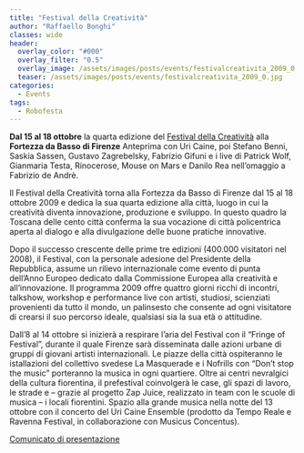 ```yaml
---
title: "Festival della Creatività"
author: "Raffaello Bonghi"
classes: wide
header:
  overlay_color: "#000"
  overlay_filter: "0.5"
  overlay_image: /assets/images/posts/events/festivalcreativita_2009_0.jpg
  teaser: /assets/images/posts/events/festivalcreativita_2009_0.jpg
categories:
  - Events
tags:
  - Robofesta
---
```


**Dal 15 al 18 ottobre** la quarta edizione del [Festival della Creatività](http://2009.festivaldellacreativita.it/) alla **Fortezza da Basso di Firenze** Anteprima con Uri Caine, poi Stefano Benni, Saskia Sassen, Gustavo Zagrebelsky, Fabrizio Gifuni e i live di Patrick Wolf, Gianmaria Testa, Rinocerose, Mouse on Mars e Danilo Rea nell’omaggio a Fabrizio de Andrè.

Il Festival della Creatività torna alla Fortezza da Basso di Firenze dal 15 al 18 ottobre 2009 e dedica la sua quarta edizione alla città, luogo in cui la creatività diventa innovazione, produzione e sviluppo. In questo quadro la Toscana delle cento città conferma la sua vocazione di città policentrica aperta al dialogo e alla divulgazione delle buone pratiche innovative.

Dopo il successo crescente delle prime tre edizioni (400.000 visitatori nel 2008), il Festival, con la personale adesione del Presidente della Repubblica, assume un rilievo internazionale come evento di punta dell’Anno Europeo dedicato dalla Commissione Europea alla creatività e all’innovazione. Il programma 2009 offre quattro giorni ricchi di incontri, talkshow, workshop e performance live con artisti, studiosi, scienziati provenienti da tutto il mondo, un palinsesto che consente ad ogni visitatore di crearsi il suo percorso ideale, qualsiasi sia la sua età o attitudine.

Dall’8 al 14 ottobre si inizierà a respirare l’aria del Festival con il “Fringe of Festival”, durante il quale Firenze sarà disseminata dalle azioni urbane di gruppi di giovani artisti internazionali. Le piazze della città ospiteranno le istallazioni del collettivo svedese La Masquerade e i Nofrills con “Don’t stop the music” porteranno la musica in ogni quartiere. Oltre ai centri nevralgici della cultura fiorentina, il prefestival coinvolgerà le case, gli spazi di lavoro, le strade e – grazie al progetto Zap Juice, realizzato in team con le scuole di musica – i locali fiorentini. Spazio alla grande musica nella notte del 13 ottobre con il concerto del Uri Caine Ensemble (prodotto da Tempo Reale e Ravenna Festival, in collaborazione con Musicus Concentus).

[Comunicato di presentazione](http://2009.festivaldellacreativita.it/sites/default/files/Comunicato%20Presentazione%20FDC%2009_0.pdf)